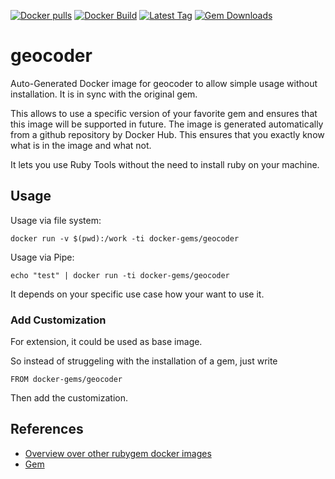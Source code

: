 [![Docker pulls](https://img.shields.io/docker/pulls/rubygem/geocoder.svg)](https://hub.docker.com/r/rubygem/geocoder/)
[![Docker Build](https://img.shields.io/docker/automated/rubygem/geocoder.svg)](https://hub.docker.com/r/rubygem/geocoder/)
[![Latest Tag](https://img.shields.io/github/tag/docker-rubygem/geocoder.svg)](https://hub.docker.com/r/rubygem/geocoder/)
[![Gem Downloads](https://img.shields.io/gem/dt/geocoder.svg)](https://rubygems.org/gems/geocoder/)
# geocoder

Auto-Generated Docker image for geocoder to allow simple usage without installation.
It is in sync with the original gem.

This allows to use a specific version of your favorite gem and ensures that this image will be supported in future.
The image is generated automatically from a github repository by Docker Hub.
This ensures that you exactly know what is in the image and what not.

It lets you use Ruby Tools without the need to install ruby on your machine.

## Usage

Usage via file system:

`docker run -v $(pwd):/work -ti docker-gems/geocoder`

Usage via Pipe:

`echo "test" | docker run -ti docker-gems/geocoder`

It depends on your specific use case how your want to use it.

### Add Customization

For extension, it could be used as base image.

So instead of struggeling with the installation of a gem, just write

`FROM docker-gems/geocoder`

Then add the customization.

## References

 - [Overview over other rubygem docker images](https://github.com/thinkbot/docker-rubygem)
 - [Gem](https://rubygems.org/gems/geocoder/)
